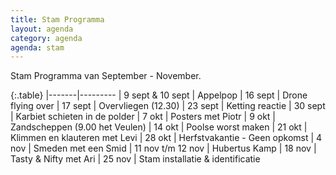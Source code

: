 ```yaml
---
title: Stam Programma
layout: agenda
category: agenda
agenda: stam
---
```


Stam Programma van September - November.

{:.table}
|-------|---------
| 9 sept & 10 sept | Appelpop
| 16 sept | Drone flying over
| 17 sept | Overvliegen (12.30)
| 23 sept | Ketting reactie
| 30 sept | Karbiet schieten in de polder
| 7 okt | Posters met Piotr
| 9 okt | Zandscheppen (9.00 het Veulen)
| 14 okt | Poolse worst maken
| 21 okt | Klimmen en klauteren met Levi
| 28 okt | Herfstvakantie - Geen opkomst
| 4 nov | Smeden met een Smid
| 11 nov t/m 12 nov | Hubertus Kamp
| 18 nov | Tasty & Nifty met Ari
| 25 nov | Stam installatie & identificatie
